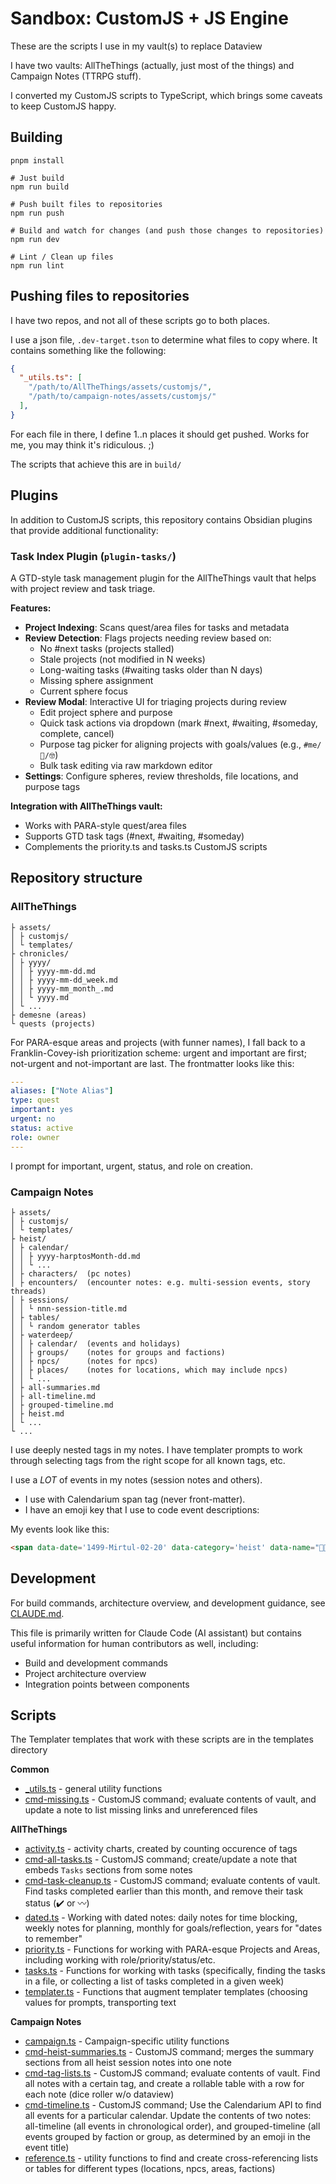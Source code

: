 # Sandbox: CustomJS + JS Engine

These are the scripts I use in my vault(s) to replace Dataview

I have two vaults: AllTheThings (actually, just most of the things) and Campaign Notes (TTRPG stuff).

I converted my CustomJS scripts to TypeScript, which brings some caveats to keep CustomJS happy.

## Building

```console
pnpm install

# Just build
npm run build

# Push built files to repositories
npm run push

# Build and watch for changes (and push those changes to repositories)
npm run dev

# Lint / Clean up files
npm run lint
```

## Pushing files to repositories

I have two repos, and not all of these scripts go to both places.

I use a json file, `.dev-target.tson` to determine what files to copy where. It contains something like the following: 

```json
{
  "_utils.ts": [
    "/path/to/AllTheThings/assets/customjs/",
    "/path/to/campaign-notes/assets/customjs/"
  ],
}
```

For each file in there, I define 1..n places it should get pushed. Works for me, you may think it's ridiculous. ;)

The scripts that achieve this are in `build/`

## Plugins

In addition to CustomJS scripts, this repository contains Obsidian plugins that provide additional functionality:

### Task Index Plugin (`plugin-tasks/`)

A GTD-style task management plugin for the AllTheThings vault that helps with project review and task triage.

**Features:**
- **Project Indexing**: Scans quest/area files for tasks and metadata
- **Review Detection**: Flags projects needing review based on:
  - No #next tasks (projects stalled)
  - Stale projects (not modified in N weeks)
  - Long-waiting tasks (#waiting tasks older than N days)
  - Missing sphere assignment
  - Current sphere focus
- **Review Modal**: Interactive UI for triaging projects during review
  - Edit project sphere and purpose
  - Quick task actions via dropdown (mark #next, #waiting, #someday, complete, cancel)
  - Purpose tag picker for aligning projects with goals/values (e.g., `#me/🎯/🤓`)
  - Bulk task editing via raw markdown editor
- **Settings**: Configure spheres, review thresholds, file locations, and purpose tags

**Integration with AllTheThings vault:**
- Works with PARA-style quest/area files
- Supports GTD task tags (#next, #waiting, #someday)
- Complements the priority.ts and tasks.ts CustomJS scripts

## Repository structure

### AllTheThings

```
├ assets/
│ ├ customjs/
│ └ templates/
├ chronicles/
│ ├ yyyy/
│ │ ├ yyyy-mm-dd.md 
│ │ ├ yyyy-mm-dd_week.md 
│ │ ├ yyyy-mm_month_.md 
│ │ └ yyyy.md 
│ └ ...
├ demesne (areas)
└ quests (projects)
```

For PARA-esque areas and projects (with funner names), I fall back to a Franklin-Covey-ish prioritization scheme: urgent and important are first; not-urgent and not-important are last. The frontmatter looks like this: 

```yaml
---
aliases: ["Note Alias"]
type: quest
important: yes
urgent: no
status: active
role: owner
---
```

I prompt for important, urgent, status, and role on creation.

### Campaign Notes

```
├ assets/
│ ├ customjs/
│ └ templates/
├ heist/
│ ├ calendar/
│ │ ├ yyyy-harptosMonth-dd.md 
│ │ └ ... 
│ ├ characters/  (pc notes)
│ ├ encounters/  (encounter notes: e.g. multi-session events, story threads)
│ ├ sessions/
│ │ └ nnn-session-title.md 
│ ├ tables/
│ │ └ random generator tables
│ ├ waterdeep/
│ │ ├ calendar/  (events and holidays) 
│ │ ├ groups/    (notes for groups and factions) 
│ │ ├ npcs/      (notes for npcs) 
│ │ ├ places/    (notes for locations, which may include npcs) 
│ │ └ ... 
│ ├ all-summaries.md
│ ├ all-timeline.md
│ ├ grouped-timeline.md
│ ├ heist.md
│ └ ...
└ ...
```

I use deeply nested tags in my notes. I have templater prompts to work through selecting tags from the right scope for all known tags, etc.

I use a *LOT* of events in my notes (session notes and others).

- I use with Calendarium span tag (never front-matter).
- I have an emoji key that I use to code event descriptions: 

My events look like this: 

```html
<span data-date='1499-Mirtul-02-20' data-category='heist' data-name="🧵😵🦹💃🗿 Dalakhar makes a run for the Stone and Sky">...</span>
```

## Development

For build commands, architecture overview, and development guidance, see [CLAUDE.md](CLAUDE.md).

This file is primarily written for Claude Code (AI assistant) but contains useful information for human contributors as well, including:

- Build and development commands
- Project architecture overview
- Integration points between components

## Scripts

The Templater templates that work with these scripts are in the templates directory

**Common**

- [_utils.ts](src/_utils.ts) - general utility functions
- [cmd-missing.ts](src/cmd-task-cleanup.ts) - CustomJS command; evaluate contents of vault, and update a note to list missing links and unreferenced files

**AllTheThings**

- [activity.ts](src/activity.ts) - activity charts, created by counting occurence of tags
- [cmd-all-tasks.ts](src/cmd-all-tasks.ts) - CustomJS command; create/update a note that embeds `Tasks` sections from some notes
- [cmd-task-cleanup.ts](src/cmd-task-cleanup.ts) - CustomJS command; evaluate contents of vault. Find tasks completed earlier than this month, and remove their task status (✔️ or 〰️)
- [dated.ts](src/dated.ts) - Working with dated notes: daily notes for time blocking, weekly notes for planning, monthly for goals/reflection, years for "dates to remember"
- [priority.ts](src/priority.ts) - Functions for working with PARA-esque Projects and Areas, including working with role/priority/status/etc.
- [tasks.ts](src/tasks.ts) - Functions for working with tasks (specifically, finding the tasks in a file, or collecting a list of tasks completed in a given week)
- [templater.ts](src/templater.ts) - Functions that augment templater templates (choosing values for prompts, transporting text

**Campaign Notes**

- [campaign.ts](src/activity.ts) - Campaign-specific utility functions
- [cmd-heist-summaries.ts](src/cmd-heist-summaries.ts) - CustomJS command; merges the summary sections from all heist session notes into one note 
- [cmd-tag-lists.ts](src/cmd-tag-lists.ts) - CustomJS command; evaluate contents of vault. Find all notes with a certain tag, and create a rollable table with a row for each note (dice roller w/o dataview)
- [cmd-timeline.ts](src/cmd-timeline.ts) - CustomJS command; Use the Calendarium API to find all events for a particular calendar. Update the contents of two notes: all-timeline (all events in chronological order), and grouped-timeline (all events grouped by faction or group, as determined by an emoji in the event title)
- [reference.ts](src/reference.ts) - utility functions to find and create cross-referencing lists or tables for different types (locations, npcs, areas, factions)
